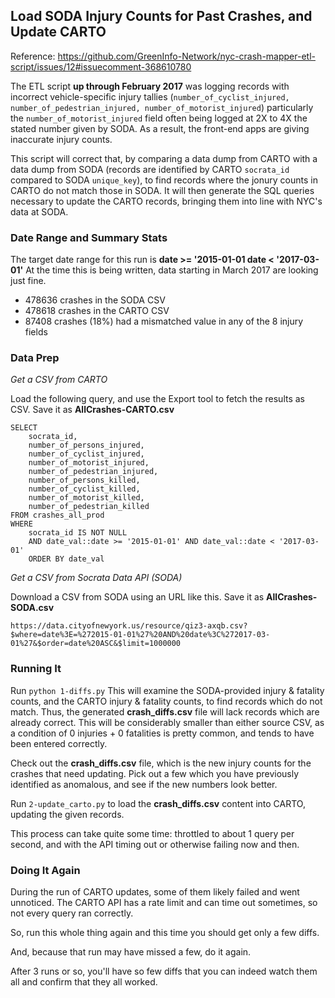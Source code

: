 ## Load SODA Injury Counts for Past Crashes, and Update CARTO

Reference: https://github.com/GreenInfo-Network/nyc-crash-mapper-etl-script/issues/12#issuecomment-368610780

The ETL script **up through February 2017** was logging records with incorrect vehicle-specific injury tallies (`number_of_cyclist_injured, number_of_pedestrian_injured, number_of_motorist_injured`) particularly the `number_of_motorist_injured` field often being logged at 2X to 4X the stated number given by SODA. As a result, the front-end apps are giving inaccurate injury counts.

This script will correct that, by comparing a data dump from CARTO with a data dump from SODA (records are identified by CARTO `socrata_id` compared to SODA `unique_key`), to find records where the jonury counts in CARTO do not match those in SODA. It will then generate the SQL queries necessary to update the CARTO records, bringing them into line with NYC's data at SODA.

### Date Range and Summary Stats

The target date range for this run is **date >= '2015-01-01 date < '2017-03-01'** At the time this is being written, data starting in March 2017 are looking just fine.

* 478636 crashes in the SODA CSV
* 478618 crashes in the CARTO CSV
* 87408 crashes (18%) had a mismatched value in any of the 8 injury fields


### Data Prep

*Get a CSV from CARTO*

Load the following query, and use the Export tool to fetch the results as CSV. Save it as **AllCrashes-CARTO.csv**

```
SELECT
    socrata_id,
    number_of_persons_injured,
    number_of_cyclist_injured,
    number_of_motorist_injured,
    number_of_pedestrian_injured,
    number_of_persons_killed,
    number_of_cyclist_killed,
    number_of_motorist_killed,
    number_of_pedestrian_killed
FROM crashes_all_prod
WHERE
    socrata_id IS NOT NULL
    AND date_val::date >= '2015-01-01' AND date_val::date < '2017-03-01'
    ORDER BY date_val
```

*Get a CSV from Socrata Data API (SODA)*

Download a CSV from SODA using an URL like this. Save it as **AllCrashes-SODA.csv**

```
https://data.cityofnewyork.us/resource/qiz3-axqb.csv?$where=date%3E=%272015-01-01%27%20AND%20date%3C%272017-03-01%27&$order=date%20ASC&$limit=1000000
```


### Running It

Run `python 1-diffs.py` This will examine the SODA-provided injury & fatality counts, and the CARTO injury & fatality counts, to find records which do not match. Thus, the generated **crash_diffs.csv** file will lack records which are already correct. This will be considerably smaller than either source CSV, as a condition of 0 injuries + 0 fatalities is pretty common, and tends to have been entered correctly.

Check out the **crash_diffs.csv** file, which is the new injury counts for the crashes that need updating. Pick out a few which you have previously identified as anomalous, and see if the new numbers look better.

Run `2-update_carto.py` to load the **crash_diffs.csv** content into CARTO, updating the given records.

This process can take quite some time: throttled to about 1 query per second, and with the API timing out or otherwise failing now and then.


### Doing It Again

During the run of CARTO updates, some of them likely failed and went unnoticed. The CARTO API has a rate limit and can time out sometimes, so not every query ran correctly.

So, run this whole thing again and this time you should get only a few diffs.

And, because that run may have missed a few, do it again.

After 3 runs or so, you'll have so few diffs that you can indeed watch them all and confirm that they all worked.
